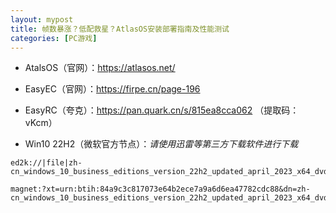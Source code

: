 ```yaml
---
layout: mypost
title: 帧数暴涨？低配救星？AtlasOS安装部署指南及性能测试
categories: [PC游戏]
---
```


- AtalsOS（官网）：<https://atlasos.net/>

- EasyEC（官网）：<https://firpe.cn/page-196>

- EasyRC（夸克）：<https://pan.quark.cn/s/815ea8cca062> （提取码：vKcm）

- Win10 22H2（微软官方节点）：*请使用迅雷等第三方下载软件进行下载*

```
ed2k://|file|zh-cn_windows_10_business_editions_version_22h2_updated_april_2023_x64_dvd_c03ed5aa.iso|5971707904|EED818987B8BC17F6DDC201E977A4F95|/
```

```
magnet:?xt=urn:btih:84a9c3c817073e64b2ece7a9a6d6ea47782cdc88&dn=zh-cn_windows_10_business_editions_version_22h2_updated_april_2023_x64_dvd_c03ed5aa.iso
```